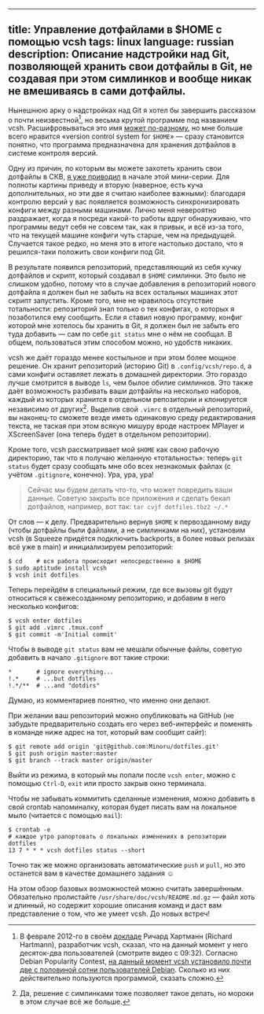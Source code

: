 ----
title: Управление дотфайлами в $HOME с помощью vcsh
tags: linux
language: russian
description: Описание надстройки над Git, позволяющей хранить свои дотфайлы
    в Git, не создавая при этом симлинков и вообще никак не вмешиваясь в сами
    дотфайлы.
----

Нынешнюю арку о надстройках над Git я хотел бы завершить рассказом о почти
неизвестной[^vcsh-popularity], но весьма крутой программе под названием vcsh.
Расшифровываться это имя [может по-разному][vcsh-lightning-talk], но мне больше
всего нравится «version control system for `$HOME`» — сразу становится понятно,
что программа предназначена для хранения дотфайлов в системе контроля версий.

Одну из причин, по которым вы можете захотеть хранить свои дотфайлы в СКВ, [я
уже приводил][one-reason] в начале этой мини-серии. Для полноты картины приведу
и вторую (наверное, есть куча дополнительных, но эти две я считаю наиболее
важными): благодаря контролю версий у вас появляется возможность
синхронизировать конфиги между разными машинами. Лично меня невероятно
раздражает, когда я посреди какой-то работы вдруг обнаруживаю, что программы
ведут себя не совсем так, как я привык, и всё из-за того, что на текущей машине
конфиги чуть старше, чем на предыдущей. Случается такое редко, но меня это
в итоге настолько достало, что я решился-таки положить свои конфиги под Git.

В результате появился репозиторий, представляющий из себя кучку дотфайлов
и скрипт, который создавал в `$HOME` симлинки. Это было не слишком удобно,
потому что в случае добавления в репозиторий нового дотфайла я должен был не
забыть на всех остальных машинах этот скрипт запустить. Кроме того, мне не
нравилось отсутствие тотальности: репозиторий знал только о тех конфигах,
о которых я позаботился ему сообщить. Если я ставил новую программу, конфиг
которой мне хотелось бы хранить в Git, я должен был не забыть его туда
добавить — сам по себе `git status` мне о нём не сообщал. В общем, пользоваться
этим способом можно, но удобств никаких.

vcsh же даёт гораздо менее костыльное и при этом более мощное решение. Он хранит
репозиторий (историю Git) в `.config/vcsh/repo.d`, а сами конфиги оставляет
лежать в домашней директории. Это гораздо лучше смотрится в выводе `ls`, чем
былое обилие симлинков. Это также даёт возможность разбивать ваши дотфайлы на
несколько наборов, каждый из которых хранится в отдельном репозитории
и клонируется независимо от других[^yes-just-like-symlinks]. Выделив свой
`.vimrc` в отдельный репозиторий, вы наконец-то сможете везде иметь одинаковую
среду редактирования текста, не таская при этом всякую мишуру вроде настроек
MPlayer и XScreenSaver (она теперь будет в отдельном репозитории).

Кроме того, vcsh рассматривает мой `$HOME` как свою рабочую директорию, так что
я получаю желанную «тотальность»: теперь `git status` будет сразу сообщать мне
обо всех незнакомых файлах (с учётом `.gitignore`, конечно). Ура, ура, ура!

<blockquote class="warning">

Сейчас мы будем делать что-то, что может повредить ваши данные. Советую закрыть
все приложения и сделать бекап дотфайлов, например, вот так: `tar cvjf
dotfiles.tbz2 ~/.*`

</blockquote>

От слов — к делу. Предварительно вернув `$HOME` к первозданному виду (чтобы
дотфайлы были файлами, а не симлинками на них), установим vcsh (в Squeeze
придётся подключить backports, в более новых релизах всё уже в main)
и инициализируем репозиторий:

    $ cd    # вся работа происходит непосредственно в $HOME
    $ sudo aptitude install vcsh
    $ vcsh init dotfiles

Теперь перейдём в специальный режим, где все вызовы git будут относиться
к свежесозданному репозиторию, и добавим в него несколько конфигов:

    $ vcsh enter dotfiles
    $ git add .vimrc .tmux.conf
    $ git commit -m'Initial commit'

Чтобы в выводе `git status` вам не мешали обычные файлы, советую добавить
в начало `.gitignore` вот такие строки:

    *       # ignore everything...
    !.*     # ...but dotfiles
    !.*/**  # ...and "dotdirs"

Думаю, из комментариев понятно, что именно они делают.

При желании ваш репозиторий можно опубликовать на GitHub (не забудьте
предварительно создать его через веб-интерфейс и поменять в команде ниже адрес
на тот, который вам сообщит сайт):

    $ git remote add origin 'git@github.com:Minoru/dotfiles.git'
    $ git push origin master:master
    $ git branch --track master origin/master

Выйти из режима, в который мы попали после `vcsh enter`, можно с помощью
`Ctrl-D`, `exit` или просто закрыв окно терминала.

Чтобы не забывать коммитить сделанные изменения, можно добавить в свой crontab
напоминалку, которая будет писать вам на локальное мыло (читается с помощью
`mail`):

    $ crontab -e
    # каждое утро рапортовать о локальных изменениях в репозитории dotfiles
    13 7 * * * vcsh dotfiles status --short

Точно так же можно организовать автоматические `push` и `pull`, но это останется
вам в качестве домашнего задания ☺

На этом обзор базовых возможностей можно считать завершённым. Обязательно
пролистайте `/usr/share/doc/vcsh/README.md.gz` — файл хоть и длинный, но
содержит хорошие описания команд и даст вам представление о том, что же умеет
vcsh. До новых встреч!

[^vcsh-popularity]: В феврале 2012-го в своём [докладе][vcsh-lightning-talk]
    Ричард Хартманн (Richard Hartmann), разработчик vcsh, сказал, что на данный
    момент у него десяток-два пользователей (смотрите видео с 09:32). Согласно
    Debian Popularity Contest, [на данный момент vcsh установило почти две
    с половиной сотни пользователей Debian][vcsh-popcon]. Сколько из них
    действительно пользуются программой, сказать сложно.

[vcsh-lightning-talk]: https://archive.fosdem.org/2012/schedule/event/vcsh "vcsh
    - manage config files in $HOME via fake bare git repositories"

[vcsh-popcon]: http://qa.debian.org/popcon.php?package=vcsh "Popularity contest
    statistics for vcsh"

[vcsh-repo]: https://github.com/RichiH/vcsh "GitHub / RichiH / vcsh"

[one-reason]: /posts/2013-12-14-one-reason-to-put-configs-into-vcs.html
    "Debiania — Одна причина хранить конфиги в системе контроля версий"

[^yes-just-like-symlinks]: Да, решение с симлинками тоже позволяет такое делать,
    но мороки в этом случае всё же больше.

